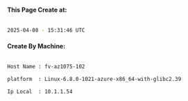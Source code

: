 
   
#### This Page Create at:

```bash

2025-04-08 - 15:31:46 UTC

```

#### Create By Machine:

```bash

Host Name : fv-az1075-102

platform  : Linux-6.8.0-1021-azure-x86_64-with-glibc2.39

Ip Local  : 10.1.1.54

```

